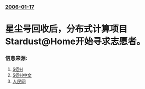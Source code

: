 ### [2006-01-17](/news/2006/01/17/index.md)

##### 
# 星尘号回收后，分布式计算项目Stardust@Home开始寻求志愿者。 




### 信息来源:

1. [S@H](http://stardustathome.ssl.berkeley.edu/)
2. [S@H中文](https://web.archive.org/web/20060126205424/http://stardustathome.ik8.com/)
3. [人民网](http://scitech.people.com.cn/BIG5/1057/4035715.html)
